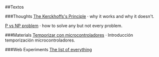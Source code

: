 
##Textos 

###Thoughts
[The Kerckhoffs's Principle](#!/Kerckhoffs) &middot; why it works and why it doesn't.  
  
[P vs NP problem](#!/pnp) &middot;  how to solve any but not every problem.

###Materials
[Temporizar con microcontroladores](#!/temporizar) &middot; Introducción temporización microcontroladores.

###Web Experiments
[The list of everything](http://www.thelistofeverything.com)

